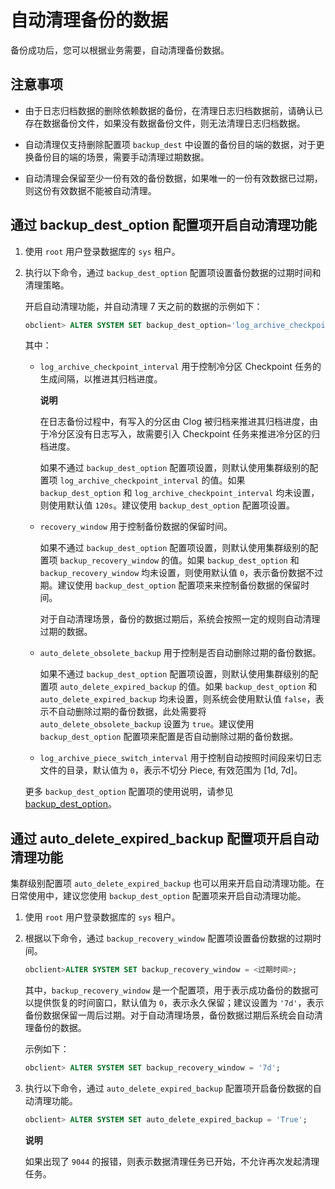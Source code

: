 自动清理备份的数据 
==============================

备份成功后，您可以根据业务需要，自动清理备份数据。

注意事项 
-------------------------

* 由于日志归档数据的删除依赖数据的备份，在清理日志归档数据前，请确认已存在数据备份文件，如果没有数据备份文件，则无法清理日志归档数据。

  

* 自动清理仅支持删除配置项 `backup_dest` 中设置的备份目的端的数据，对于更换备份目的端的场景，需要手动清理过期数据。

  

* 自动清理会保留至少一份有效的备份数据，如果唯一的一份有效数据已过期，则这份有效数据不能被自动清理。

  




通过 backup_dest_option 配置项开启自动清理功能 
------------------------------------------------------

1. 使用 `root` 用户登录数据库的 `sys` 租户。

   

2. 执行以下命令，通过 `backup_dest_option` 配置项设置备份数据的过期时间和清理策略。

   开启自动清理功能，并自动清理 7 天之前的数据的示例如下：

   ```sql
   obclient> ALTER SYSTEM SET backup_dest_option='log_archive_checkpoint_interval=2m&recovery_window=7d&auto_delete_obsolete_backup=true&log_archive_piece_switch_interval=1d';
   ```

   

   其中：
   * `log_archive_checkpoint_interval` 用于控制冷分区 Checkpoint 任务的生成间隔，以推进其归档进度。

     **说明**

     

     在日志备份过程中，有写入的分区由 Clog 被归档来推进其归档进度，由于冷分区没有日志写入，故需要引入 Checkpoint 任务来推进冷分区的归档进度。

     如果不通过 `backup_dest_option` 配置项设置，则默认使用集群级别的配置项 `log_archive_checkpoint_interval` 的值。如果 `backup_dest_option` 和 `log_archive_checkpoint_interval` 均未设置，则使用默认值 `120s`。建议使用 `backup_dest_option` 配置项设置。
     
   
   * `recovery_window` 用于控制备份数据的保留时间。

     如果不通过 `backup_dest_option` 配置项设置，则默认使用集群级别的配置项 `backup_recovery_window` 的值。如果 `backup_dest_option` 和 `backup_recovery_window` 均未设置，则使用默认值 `0`，表示备份数据不过期。建议使用 `backup_dest_option` 配置项来来控制备份数据的保留时间。

     对于自动清理场景，备份的数据过期后，系统会按照一定的规则自动清理过期的数据。
     
   
   * `auto_delete_obsolete_backup` 用于控制是否自动删除过期的备份数据。

     如果不通过 `backup_dest_option` 配置项设置，则默认使用集群级别的配置项 `auto_delete_expired_backup` 的值。如果 `backup_dest_option` 和 `auto_delete_expired_backup` 均未设置，则系统会使用默认值 `false`，表示不自动删除过期的备份数据，此处需要将 `auto_delete_obsolete_backup` 设置为 `true`。建议使用 `backup_dest_option` 配置项来配置是否自动删除过期的备份数据。
     
   
   * `log_archive_piece_switch_interval` 用于控制自动按照时间段来切日志文件的目录，默认值为 `0`，表示不切分 Piece, 有效范围为 \[1d, 7d\]。

     
   

   

   更多 `backup_dest_option` 配置项的使用说明，请参见 [backup_dest_option](/zh-CN/13.reference-guide/3.system-configuration-items/18.backup_dest_option.md)。
   




通过 auto_delete_expired_backup 配置项开启自动清理功能 
--------------------------------------------------------------

集群级别配置项 `auto_delete_expired_backup` 也可以用来开启自动清理功能。在日常使用中，建议您使用 `backup_dest_option` 配置项来开启自动清理功能。

1. 使用 `root` 用户登录数据库的 `sys` 租户。

   

2. 根据以下命令，通过 `backup_recovery_window` 配置项设置备份数据的过期时间。

   ```sql
   obclient>ALTER SYSTEM SET backup_recovery_window = <过期时间>;
   ```

   

   其中，`backup_recovery_window` 是一个配置项，用于表示成功备份的数据可以提供恢复的时间窗口，默认值为 `0`，表示永久保留；建议设置为 `'7d'`，表示备份数据保留一周后过期。对于自动清理场景，备份数据过期后系统会自动清理备份的数据。

   示例如下：

   ```sql
   obclient> ALTER SYSTEM SET backup_recovery_window = '7d';
   ```

   

3. 执行以下命令，通过 `auto_delete_expired_backup` 配置项开启备份数据的自动清理功能。

   ```sql
   obclient> ALTER SYSTEM SET auto_delete_expired_backup = 'True';
   ```

   
   **说明**

   

   如果出现了 `9044` 的报错，则表示数据清理任务已开始，不允许再次发起清理任务。
   



